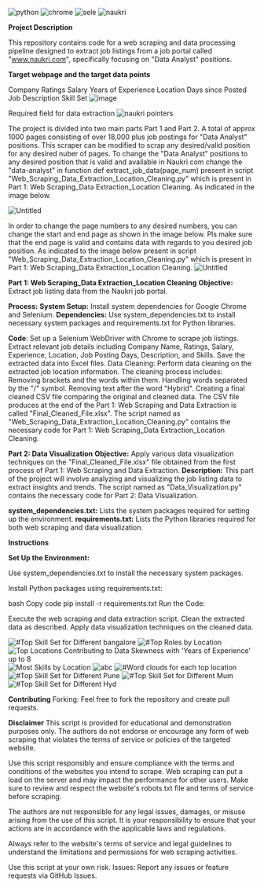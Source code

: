 ![python](https://github.com/user-attachments/assets/8277b8a6-c22c-47d2-be0a-594111c9360b) ![chrome](https://github.com/user-attachments/assets/b97fca06-c67b-4eb2-8bda-90c113eda2dd) ![sele](https://github.com/user-attachments/assets/b248a567-3a6e-4462-967a-d1aad88f8d30) ![naukri](https://github.com/user-attachments/assets/f9d4f73a-072a-4ec9-9c85-03a530895ca8) 


**Project Description**

This repository contains code for a web scraping and data processing pipeline designed to extract job listings from a job portal called "www.naukri.com", specifically focusing on "Data Analyst" positions. 


**Target webpage and the target data points**

Company	Ratings	Salary	Years of Experience	Location	Days since Posted	Job Description	Skill Set
![image](https://github.com/user-attachments/assets/a98317d9-c395-447e-89e1-664209fb7849)




Required field for data extraction 
![naukri pointers](https://github.com/user-attachments/assets/8ec8b841-a90a-4820-8176-f05d651a21eb)





The project is divided into two main parts Part 1 and Part 2. A total of approx 1000 pages consisting of over 18,000 plus job postings for "Data Analyst" positions. This scraper can be modified to scrap any desired/valid position for any desired nuber of pages. To change the "Data Analyst" positions to any desired position that is valid and available in Naukri.com change the "data-analyst" in function def extract_job_data(page_num) present in script "Web_Scraping_Data_Extraction_Location_Cleaning.py" which is present in Part 1: Web Scraping_Data Extraction_Location Cleaning. As indicated in the image below.


![Untitled](https://github.com/user-attachments/assets/41ff5b92-28b5-4402-b249-91f25d3d0220)

In order to change the page numbers to any desired numbers, you can change the start and end page as shown in the image below. Pls make sure that the end page is valid and contains data with regards to you desired job position. As indicated to the image below present in script "Web_Scraping_Data_Extraction_Location_Cleaning.py" which is present in Part 1: Web Scraping_Data Extraction_Location Cleaning.
![Untitled](https://github.com/user-attachments/assets/fb886bea-c92d-4bb6-93d1-fe30a3b909e9)



**Part 1: Web Scraping_Data Extraction_Location Cleaning**
**Objective:** 
   Extract job listing data from the Naukri job portal.

**Process:**
 **System Setup:** 
   Install system dependencies for Google Chrome and Selenium.
 **Dependencies:** 
   Use system_dependencies.txt to install necessary system packages and requirements.txt for Python libraries.

 **Code**:
   Set up a Selenium WebDriver with Chrome to scrape job listings.
   Extract relevant job details including Company Name, Ratings, Salary, Experience, Location, Job Posting Days, Description, and Skills.
   Save the extracted data into Excel files.
   Data Cleaning: Perform data cleaning on the extracted job location information. The cleaning process includes:
   Removing brackets and the words within them.
   Handling words separated by the "/" symbol.
   Removing text after the word "Hybrid".
   Creating a final cleaned CSV file comparing the original and cleaned data. The CSV file produces at the end of the Part 1: Web Scraping and Data Extraction is called "Final_Cleaned_File.xlsx".
   The script named as "Web_Scraping_Data_Extraction_Location_Cleaning.py" contains the necessary code for Part 1: Web Scraping_Data Extraction_Location Cleaning.

**Part 2: Data Visualization**
**Objective:**
   Apply various data visualization techniques on the "Final_Cleaned_File.xlsx" file obtained from the first process of Part 1: Web Scraping and Data Extraction.
**Description:**
   This part of the project will involve analyzing and visualizing the job listing data to extract insights and trends.
   The script named as "Data_Visualization.py" contains the necessary code for Part 2: Data Visualization.

**system_dependencies.txt:**
   Lists the system packages required for setting up the environment.
**requirements.txt:**
   Lists the Python libraries required for both web scraping and data visualization.

**Instructions**

 **Set Up the Environment:**

  Use system_dependencies.txt to install the necessary system packages.

  Install Python packages using requirements.txt:

  bash
  Copy code
  pip install -r requirements.txt
  Run the Code:

  Execute the web scraping and data extraction script.
  Clean the extracted data as described.
  Apply data visualization techniques on the cleaned data.


![#Top Skill Set for Different bangalore](https://github.com/user-attachments/assets/3ad81595-d848-4984-8379-88fcc7ddb56c)
![#Top Roles by Location](https://github.com/user-attachments/assets/72322fad-4167-41d4-9c95-d72ef3360ac0)
![Top Locations Contributing to Data Skewness with 'Years of Experience' up to 8](https://github.com/user-attachments/assets/77d74179-2824-4a41-a6b8-f899853ec9a1)
![Most Skills by Location](https://github.com/user-attachments/assets/9ceb8ef2-0f04-42fb-a6b7-93abd9a08f76)
![abc](https://github.com/user-attachments/assets/51e9d05b-30d6-42b0-9647-8403af598b34)
![#Word clouds for each top location](https://github.com/user-attachments/assets/85712555-f96e-4279-86aa-69386abbb957)
![#Top Skill Set for Different Pune](https://github.com/user-attachments/assets/91255ce3-5bfd-4a11-8075-261f8989e17c)
![#Top Skill Set for Different Mum](https://github.com/user-attachments/assets/0697b7cc-1267-46e0-a803-127e4bcd56d1)
![#Top Skill Set for Different Hyd](https://github.com/user-attachments/assets/179d4ec6-7248-4340-aed5-56bfa35645f3)



**Contributing**
  Forking: Feel free to fork the repository and create pull requests.


**Disclaimer**
  This script is provided for educational and demonstration purposes only. The authors do not endorse or encourage any form of web scraping that violates the terms of service or policies of the targeted website.

  Use this script responsibly and ensure compliance with the terms and conditions of the websites you intend to scrape. Web scraping can put a load on the server and may impact the performance for other users. Make sure   to review and respect the website's robots.txt file and terms of service before scraping.

  The authors are not responsible for any legal issues, damages, or misuse arising from the use of this script. It is your responsibility to ensure that your actions are in accordance with the applicable laws and   regulations.

  Always refer to the website's terms of service and legal guidelines to understand the limitations and permissions for web scraping activities.

  Use this script at your own risk.
  Issues: Report any issues or feature requests via GitHub Issues.
